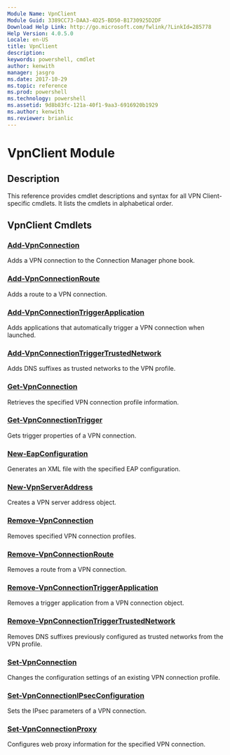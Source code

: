 ```yaml
---
Module Name: VpnClient
Module Guid: 3389CC73-DAA3-4D25-BD50-B1730925D2DF
Download Help Link: http://go.microsoft.com/fwlink/?LinkId=285778
Help Version: 4.0.5.0
Locale: en-US
title: VpnClient
description: 
keywords: powershell, cmdlet
author: kenwith
manager: jasgro
ms.date: 2017-10-29
ms.topic: reference
ms.prod: powershell
ms.technology: powershell
ms.assetid: 9d8b83fc-121a-40f1-9aa3-6916920b1929
ms.author: kenwith
ms.reviewer: brianlic
---
```


# VpnClient Module
## Description
This reference provides cmdlet descriptions and syntax for all VPN Client-specific cmdlets. It lists the cmdlets in alphabetical order.

## VpnClient Cmdlets
### [Add-VpnConnection](./Add-VpnConnection.md)
Adds a VPN connection to the Connection Manager phone book.

### [Add-VpnConnectionRoute](./Add-VpnConnectionRoute.md)
Adds a route to a VPN connection.

### [Add-VpnConnectionTriggerApplication](./Add-VpnConnectionTriggerApplication.md)
Adds applications that automatically trigger a VPN connection when launched.

### [Add-VpnConnectionTriggerTrustedNetwork](./Add-VpnConnectionTriggerTrustedNetwork.md)
Adds DNS suffixes as trusted networks to the VPN profile.

### [Get-VpnConnection](./Get-VpnConnection.md)
Retrieves the specified VPN connection profile information.

### [Get-VpnConnectionTrigger](./Get-VpnConnectionTrigger.md)
Gets trigger properties of a VPN connection.

### [New-EapConfiguration](./New-EapConfiguration.md)
Generates an XML file with the specified EAP configuration.

### [New-VpnServerAddress](./New-VpnServerAddress.md)
Creates a VPN server address object.

### [Remove-VpnConnection](./Remove-VpnConnection.md)
Removes specified VPN connection profiles.

### [Remove-VpnConnectionRoute](./Remove-VpnConnectionRoute.md)
Removes a route from a VPN connection.

### [Remove-VpnConnectionTriggerApplication](./Remove-VpnConnectionTriggerApplication.md)
Removes a trigger application from a VPN connection object.

### [Remove-VpnConnectionTriggerTrustedNetwork](./Remove-VpnConnectionTriggerTrustedNetwork.md)
Removes DNS suffixes previously configured as trusted networks from the VPN profile.

### [Set-VpnConnection](./Set-VpnConnection.md)
Changes the configuration settings of an existing VPN connection profile.

### [Set-VpnConnectionIPsecConfiguration](./Set-VpnConnectionIPsecConfiguration.md)
Sets the IPsec parameters of a VPN connection.

### [Set-VpnConnectionProxy](./Set-VpnConnectionProxy.md)
Configures web proxy information for the specified VPN connection.

